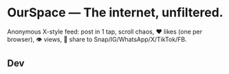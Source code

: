 # OurSpace — The internet, unfiltered.

Anonymous X-style feed: post in 1 tap, scroll chaos, ❤️ likes (one per browser), 👁 views, 🔗 share to Snap/IG/WhatsApp/X/TikTok/FB.

## Dev
